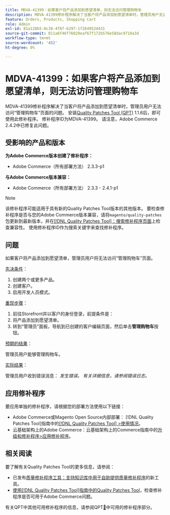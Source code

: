 ```yaml
---
title: MDVA-41399：如果客户将产品添加到愿望清单，则无法访问管理购物车
description: MDVA-41399修补程序解决了当客户将产品添加到愿望清单时，管理员用户无法访问“管理购物车”页面的问题。 安装[Quality Patches Tool (QPT)](https://experienceleague.adobe.com/zh-hans/docs/commerce-operations/tools/quality-patches-tool/quality-patches-tool-to-self-serve-quality-patches) 1.1.6后，即可使用此修补程序。 修补程序ID为MDVA-41399。 请注意，Adobe Commerce 2.4.2中已修复此问题。
feature: Orders, Products, Shopping Cart
role: Admin
exl-id: 81a128b5-0c38-4f8f-b297-1f264952d431
source-git-commit: 011a6f46f76029eaf67f172b576e58dac9710a3d
workflow-type: tm+mt
source-wordcount: '452'
ht-degree: 0%

---
```


# MDVA-41399：如果客户将产品添加到愿望清单，则无法访问管理购物车

MDVA-41399修补程序解决了当客户将产品添加到愿望清单时，管理员用户无法访问“管理购物车”页面的问题。 安装[Quality Patches Tool (QPT)](https://experienceleague.adobe.com/zh-hans/docs/commerce-operations/tools/quality-patches-tool/quality-patches-tool-to-self-serve-quality-patches) 1.1.6后，即可使用此修补程序。 修补程序ID为MDVA-41399。 请注意，Adobe Commerce 2.4.2中已修复此问题。

## 受影响的产品和版本

**为Adobe Commerce版本创建了修补程序：**

* Adobe Commerce（所有部署方法） 2.3.3-p1

**与Adobe Commerce版本兼容：**

* Adobe Commerce（所有部署方法） 2.3.3 - 2.4.1-p1

>[!NOTE]
>
>该修补程序可能适用于具有新的Quality Patches Tool版本的其他版本。 要检查修补程序是否与您的Adobe Commerce版本兼容，请将`magento/quality-patches`包更新到最新版本，并在[[!DNL Quality Patches Tool]：搜索修补程序页面](https://experienceleague.adobe.com/zh-hans/docs/commerce-operations/tools/quality-patches-tool/quality-patches-tool-to-self-serve-quality-patches)上检查兼容性。 使用修补程序ID作为搜索关键字来查找修补程序。

## 问题

如果客户将产品添加到愿望清单，管理员用户将无法访问“管理购物车”页面。

<u>先决条件</u>：

1. 创建两个或更多产品。
1. 创建客户。
1. 启用开发人员模式。

<u>重现步骤</u>：

1. 前往Storefront并以客户的身份登录，前提条件是：
1. 将产品添加到愿望清单。
1. 转到“管理员”面板，导航到已创建的客户编辑页面，然后单击&#x200B;**管理购物车**&#x200B;按钮。

<u>预期的结果</u>：

管理员用户能够管理购物车。

<u>实际结果</u>：

管理员用户收到错误消息： *发生错误。 有关详细信息，请参阅错误日志。*

## 应用修补程序

要应用单独的修补程序，请根据您的部署方法使用以下链接：

* Adobe Commerce或Magento Open Source内部部署： [!DNL Quality Patches Tool]指南中的[[!DNL Quality Patches Tool] >使用情况](/help/tools/quality-patches-tool/usage.md)。
* 云基础架构上的Adobe Commerce：云基础架构上的Commerce指南中的[升级和修补程序>应用修补程序](https://experienceleague.adobe.com/docs/commerce-cloud-service/user-guide/develop/upgrade/apply-patches.html?lang=zh-Hans)。

## 相关阅读

要了解有关Quality Patches Tool的更多信息，请参阅：

* 已发布[质量修补程序工具：支持知识库中用于自助提供质量修补程序](https://experienceleague.adobe.com/zh-hans/docs/commerce-operations/tools/quality-patches-tool/quality-patches-tool-to-self-serve-quality-patches)的新工具。
* [使用[!DNL Quality Patches Tool]指南中的Quality Patches Tool](/help/tools/quality-patches-tool/patches-available-in-qpt/check-patch-for-magento-issue-with-magento-quality-patches.md)，检查修补程序是否可用于Adobe Commerce问题。

有关QPT中其他可用修补程序的信息，请参阅QPT[&#128279;](https://support.magento.com/hc/en-us/sections/360010506631-Patches-available-in-MQP-tool-)中可用的修补程序部分。
